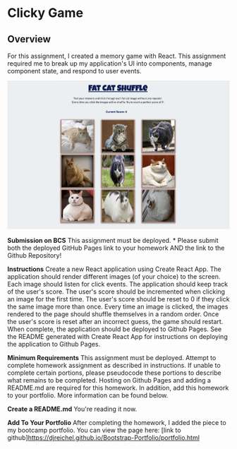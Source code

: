 # **Clicky Game**

## **Overview**
For this assignment, I created a memory game with React. This assignment required me to break up my application's UI into components, manage component state, and respond to user events.

![Image of Clicky Game](public/Clicky-3x2.jpg)

**Submission on BCS**
This assignment must be deployed. * Please submit both the deployed GitHub Pages link to your homework AND the link to the Github Repository!

**Instructions**
Create a new React application using Create React App.
The application should render different images (of your choice) to the screen. Each image should listen for click events.
The application should keep track of the user's score. The user's score should be incremented when clicking an image for the first time. The user's score should be reset to 0 if they click the same image more than once.
Every time an image is clicked, the images rendered to the page should shuffle themselves in a random order.
Once the user's score is reset after an incorrect guess, the game should restart.
When complete, the application should be deployed to Github Pages. See the README generated with Create React App for instructions on deploying the application to Github Pages.

**Minimum Requirements**
This assignment must be deployed. Attempt to complete homework assignment as described in instructions. If unable to complete certain portions, please pseudocode these portions to describe what remains to be completed. Hosting on Github Pages and adding a README.md are required for this homework. In addition, add this homework to your portfolio. More information can be found below.

**Create a README.md**
You're reading it now.

**Add To Your Portfolio**
After completing the homework, I added the piece to my bootcamp portfolio. You can view the page here: [link to github]https://djreichel.github.io/Bootstrap-Portfolio/portfolio.html
